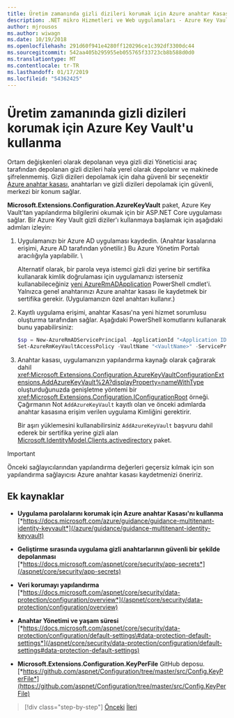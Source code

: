 ```yaml
---
title: Üretim zamanında gizli dizileri korumak için Azure anahtar Kasası'nı kullanma
description: .NET mikro Hizmetleri ve Web uygulamaları - Azure Key Vault güvenlik tamamen yöneticiler tarafından denetlenen bir uygulama gizli dizilerini işlemek için mükemmel bir yoldur. Yöneticiler, bile atayın ve geliştirme değerleri geliştiricileri kendilerini işlemek zorunda iptal edebilir.
author: mjrousos
ms.author: wiwagn
ms.date: 10/19/2018
ms.openlocfilehash: 291d60f941e4280ff120296ce1c392df3300dc44
ms.sourcegitcommit: 542aa405b295955eb055765f33723cb8b588d0d0
ms.translationtype: MT
ms.contentlocale: tr-TR
ms.lasthandoff: 01/17/2019
ms.locfileid: "54362425"
---
```

# <a name="use-azure-key-vault-to-protect-secrets-at-production-time"></a>Üretim zamanında gizli dizileri korumak için Azure Key Vault'u kullanma

Ortam değişkenleri olarak depolanan veya gizli dizi Yöneticisi araç tarafından depolanan gizli dizileri hala yerel olarak depolanır ve makinede şifrelenmemiş. Gizli dizileri depolamak için daha güvenli bir seçenektir [Azure anahtar kasası](https://azure.microsoft.com/services/key-vault/), anahtarları ve gizli dizileri depolamak için güvenli, merkezi bir konum sağlar.

**Microsoft.Extensions.Configuration.AzureKeyVault** paket, Azure Key Vault'tan yapılandırma bilgilerini okumak için bir ASP.NET Core uygulaması sağlar. Bir Azure Key Vault gizli diziler'ı kullanmaya başlamak için aşağıdaki adımları izleyin:

1. Uygulamanızı bir Azure AD uygulaması kaydedin. (Anahtar kasalarına erişimi, Azure AD tarafından yönetilir.) Bu Azure Yönetim Portalı aracılığıyla yapılabilir. \

   Alternatif olarak, bir parola veya istemci gizli dizi yerine bir sertifika kullanarak kimlik doğrulaması için uygulamanızı isterseniz kullanabileceğiniz [yeni AzureRmADApplication](/powershell/module/azurerm.resources/new-azurermadapplication) PowerShell cmdlet'i. Yalnızca genel anahtarınızı Azure anahtar kasası ile kaydetmek bir sertifika gerekir. (Uygulamanızın özel anahtarı kullanır.)

2. Kayıtlı uygulama erişimi, anahtar Kasası'na yeni hizmet sorumlusu oluşturma tarafından sağlar. Aşağıdaki PowerShell komutlarını kullanarak bunu yapabilirsiniz:

   ```powershell
   $sp = New-AzureRmADServicePrincipal -ApplicationId "<Application ID guid>"
   Set-AzureRmKeyVaultAccessPolicy -VaultName "<VaultName>" -ServicePrincipalName $sp.ServicePrincipalNames[0] -PermissionsToSecrets all -ResourceGroupName "<KeyVault Resource Group>"
   ```

3. Anahtar kasası, uygulamanızın yapılandırma kaynağı olarak çağırarak dahil <xref:Microsoft.Extensions.Configuration.AzureKeyVaultConfigurationExtensions.AddAzureKeyVault%2A?displayProperty=nameWithType> oluşturduğunuzda genişletme yöntemi bir <xref:Microsoft.Extensions.Configuration.IConfigurationRoot> örneği. Çağırmanın Not `AddAzureKeyVault` kayıtlı olan ve önceki adımlarda anahtar kasasına erişim verilen uygulama Kimliğini gerektirir.

   Bir aşırı yüklemesini kullanabilirsiniz `AddAzureKeyVault` başvuru dahil ederek bir sertifika yerine gizli alan [Microsoft.IdentityModel.Clients.activedirectory](https://www.nuget.org/packages/Microsoft.IdentityModel.Clients.ActiveDirectory) paket.

> [!IMPORTANT]
> Önceki sağlayıcılarından yapılandırma değerleri geçersiz kılmak için son yapılandırma sağlayıcısı Azure anahtar kasası kaydetmenizi öneririz.

## <a name="additional-resources"></a>Ek kaynaklar

- **Uygulama parolalarını korumak için Azure anahtar Kasası'nı kullanma** \
  [*https://docs.microsoft.com/azure/guidance/guidance-multitenant-identity-keyvault*](/azure/guidance/guidance-multitenant-identity-keyvault)

- **Geliştirme sırasında uygulama gizli anahtarlarının güvenli bir şekilde depolanması** \
  [*https://docs.microsoft.com/aspnet/core/security/app-secrets*](/aspnet/core/security/app-secrets)

- **Veri korumayı yapılandırma** \
  [*https://docs.microsoft.com/aspnet/core/security/data-protection/configuration/overview*](/aspnet/core/security/data-protection/configuration/overview)

- **Anahtar Yönetimi ve yaşam süresi** \
  [*https://docs.microsoft.com/aspnet/core/security/data-protection/configuration/default-settings\#data-protection-default-settings*](/aspnet/core/security/data-protection/configuration/default-settings#data-protection-default-settings)

- **Microsoft.Extensions.Configuration.KeyPerFile** GitHub deposu. \
  [*https://github.com/aspnet/Configuration/tree/master/src/Config.KeyPerFile*](https://github.com/aspnet/Configuration/tree/master/src/Config.KeyPerFile)

>[!div class="step-by-step"]
>[Önceki](developer-app-secrets-storage.md)
>[İleri](../key-takeaways.md)
